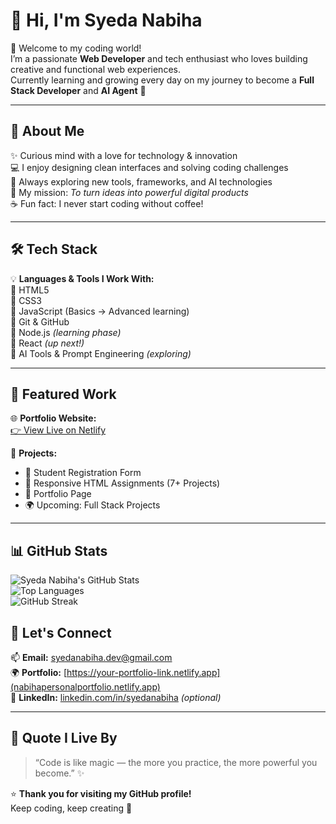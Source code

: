 
# 👋 Hi, I'm **Syeda Nabiha**  

🌟 Welcome to my coding world!  
I’m a passionate **Web Developer** and tech enthusiast who loves building creative and functional web experiences.  
Currently learning and growing every day on my journey to become a **Full Stack Developer** and **AI Agent** 🤖  

---

## 💫 About Me  

✨ Curious mind with a love for technology & innovation  
💻 I enjoy designing clean interfaces and solving coding challenges  
🚀 Always exploring new tools, frameworks, and AI technologies  
🎯 My mission: *To turn ideas into powerful digital products*  
☕ Fun fact: I never start coding without coffee!  

---

## 🛠️ Tech Stack  

💡 **Languages & Tools I Work With:**  
🔹 HTML5  
🔹 CSS3  
🔹 JavaScript (Basics → Advanced learning)  
🔹 Git & GitHub  
🔹 Node.js *(learning phase)*  
🔹 React *(up next!)*  
🔹 AI Tools & Prompt Engineering *(exploring)*  

---

## 📂 Featured Work  

🌐 **Portfolio Website:**  
[👉 View Live on Netlify](nabihapersonalportfolio.netlify.app)  

🧠 **Projects:**  
- 📝 Student Registration Form  
- 🎨 Responsive HTML Assignments (7+ Projects)  
- 📱 Portfolio Page  
- 🌍 Upcoming: Full Stack Projects  

---

## 📊 GitHub Stats  

![Syeda Nabiha's GitHub Stats](https://github-readme-stats.vercel.app/api?username=SyedaNabiha&show_icons=true&theme=tokyonight)  
![Top Languages](https://github-readme-stats.vercel.app/api/top-langs/?username=SyedaNabiha&layout=compact&theme=tokyonight)  
![GitHub Streak](https://github-readme-streak-stats.herokuapp.com/?user=SyedaNabiha&theme=tokyonight)


## 💬 Let's Connect  

📫 **Email:** syedanabiha.dev@gmail.com  
🌍 **Portfolio:** [https://your-portfolio-link.netlify.app](nabihapersonalportfolio.netlify.app)  
💼 **LinkedIn:** [linkedin.com/in/syedanabiha](www.linkedin.com/in/syeda-nabiha-fatima-703649384) *(optional)*  

---

## 🩵 Quote I Live By  
> “Code is like magic — the more you practice, the more powerful you become.” ✨  

⭐ **Thank you for visiting my GitHub profile!**  
Keep coding, keep creating 🚀  
